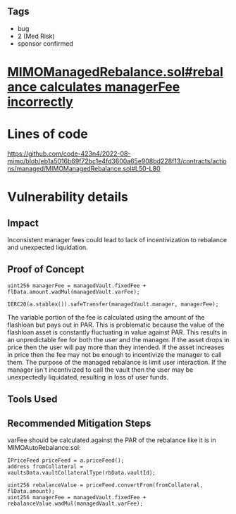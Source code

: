 ## Tags

- bug
- 2 (Med Risk)
- sponsor confirmed

# [MIMOManagedRebalance.sol#rebalance calculates managerFee incorrectly](https://github.com/code-423n4/2022-08-mimo-findings/issues/34) 

# Lines of code

https://github.com/code-423n4/2022-08-mimo/blob/eb1a5016b69f72bc1e4fd3600a65e908bd228f13/contracts/actions/managed/MIMOManagedRebalance.sol#L50-L80


# Vulnerability details

## Impact
Inconsistent manager fees could lead to lack of incentivization to rebalance and unexpected liquidation.

## Proof of Concept

    uint256 managerFee = managedVault.fixedFee + flData.amount.wadMul(managedVault.varFee);

    IERC20(a.stablex()).safeTransfer(managedVault.manager, managerFee);

The variable portion of the fee is calculated using the amount of the flashloan but pays out in PAR. This is problematic because the value of the flashloan asset is constantly fluctuating in value against PAR. This results in an unpredictable fee for both the user and the manager. If the asset drops in price then the user will pay more than they intended. If the asset increases in price then the fee may not be enough to incentivize the manager to call them. The purpose of the managed rebalance is limit user interaction. If the manager isn't incentivized to call the vault then the user may be unexpectedly liquidated, resulting in loss of user funds.
  
## Tools Used

## Recommended Mitigation Steps

varFee should be calculated against the PAR of the rebalance like it is in MIMOAutoRebalance.sol:

    IPriceFeed priceFeed = a.priceFeed();
    address fromCollateral = vaultsData.vaultCollateralType(rbData.vaultId);

    uint256 rebalanceValue = priceFeed.convertFrom(fromCollateral, flData.amount);
    uint256 managerFee = managedVault.fixedFee + rebalanceValue.wadMul(managedVault.varFee);